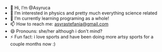 - 👋 Hi, I’m @Asyruca
- 👀 I’m interested in physics and pretty much everything science related
- 🌱 I’m currently learning programing as a whole!
- 📫 How to reach me: asyrastefania@gmail.com
- 😄 Pronouns: she/her although i don't mind?
- ⚡ Fun fact: i love sports and have been doing more artsy sports for a couple months now :)

<!---
Asyruca/Asyruca is a ✨ special ✨ repository because its `README.md` (this file) appears on your GitHub profile.
You can click the Preview link to take a look at your changes.
--->
